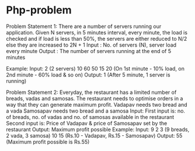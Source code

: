 # Php-problem


Problem Statement 1:
There are a number of servers running our application.
Given N servers, in 5 minutes interval, every minute, the load is checked and if load is
less than 50%, the servers are either reduced to N/2 else they are increased to
2N + 1
Input : No. of servers (N), server load every minute
Output : The number of servers running at the end of 5 minutes

Example:
Input:
2 (2 servers)
10 60 50 15 20 (On 1st minute - 10% load, on 2nd minute - 60% load & so on)
Output:
1 (After 5 minute, 1 server is running)




Problem Statement 2:
Everyday, the restaurant has a limited number of breads, vadas and samosas. The
restaurant needs to optimise orders in a way that they can generate maximum profit.
Vadapav needs two bread and a vada
Samosapav needs two bread and a samosa
Input:
First input is: no. of breads, no. of vadas and no. of samosas available in the
restaurant
Second input is: Price of Vadapav & price of Samosapav set by the restaurant
Output:
Maximum profit possible
Example:
Input:
9 2 3 (9 breads, 2 vada, 3 samosa)
10 15 (Rs.10 - Vadapav, Rs.15 - Samosapav)
Output:
55 (Maximum profit possible is Rs.55)

